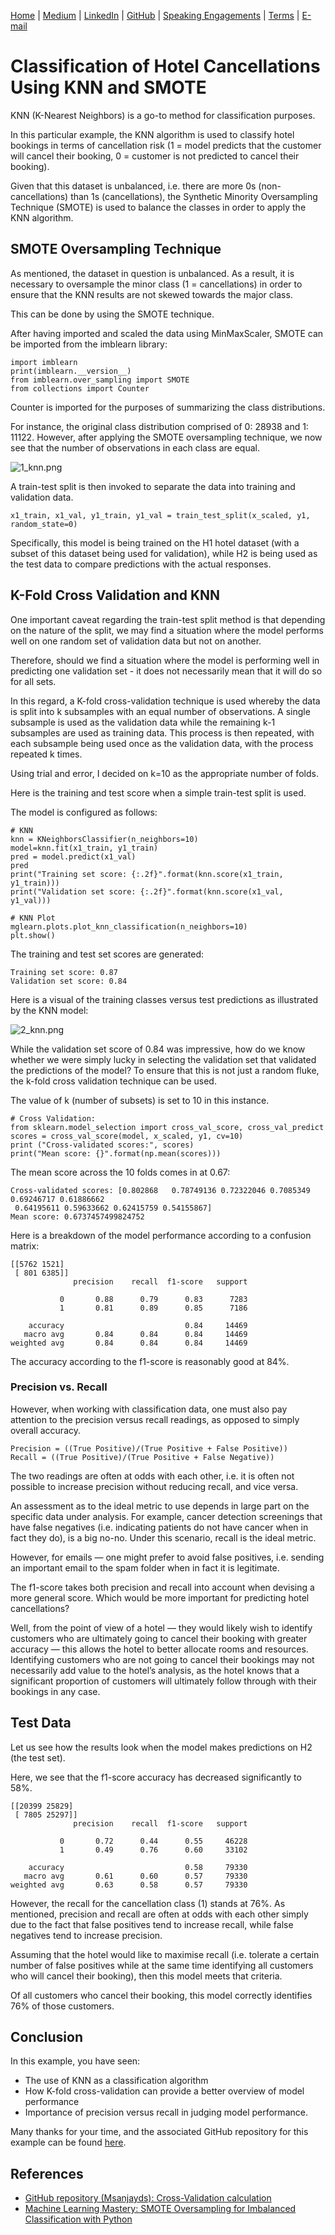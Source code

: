 [Home](https://mgcodesandstats.github.io/) |
[Medium](https://medium.com/@firstclassanalyticsmg) |
[LinkedIn](https://www.linkedin.com/in/michaeljgrogan/) |
[GitHub](https://github.com/mgcodesandstats) |
[Speaking Engagements](https://mgcodesandstats.github.io/speaking-engagements/) |
[Terms](https://mgcodesandstats.github.io/terms/) |
[E-mail](mailto:contact@michael-grogan.com)

# Classification of Hotel Cancellations Using KNN and SMOTE

KNN (K-Nearest Neighbors) is a go-to method for classification purposes.

In this particular example, the KNN algorithm is used to classify hotel bookings in terms of cancellation risk (1 = model predicts that the customer will cancel their booking, 0 = customer is not predicted to cancel their booking).

Given that this dataset is unbalanced, i.e. there are more 0s (non-cancellations) than 1s (cancellations), the Synthetic Minority Oversampling Technique (SMOTE) is used to balance the classes in order to apply the KNN algorithm.

## SMOTE Oversampling Technique

As mentioned, the dataset in question is unbalanced. As a result, it is necessary to oversample the minor class (1 = cancellations) in order to ensure that the KNN results are not skewed towards the major class.

This can be done by using the SMOTE technique.

After having imported and scaled the data using MinMaxScaler, SMOTE can be imported from the imblearn library:

```
import imblearn
print(imblearn.__version__)
from imblearn.over_sampling import SMOTE
from collections import Counter
```

Counter is imported for the purposes of summarizing the class distributions.

For instance, the original class distribution comprised of 0: 28938 and 1: 11122. However, after applying the SMOTE oversampling technique, we now see that the number of observations in each class are equal.

![1_knn.png](1_knn.png)

A train-test split is then invoked to separate the data into training and validation data.

```
x1_train, x1_val, y1_train, y1_val = train_test_split(x_scaled, y1, random_state=0)
```

Specifically, this model is being trained on the H1 hotel dataset (with a subset of this dataset being used for validation), while H2 is being used as the test data to compare predictions with the actual responses.

## K-Fold Cross Validation and KNN

One important caveat regarding the train-test split method is that depending on the nature of the split, we may find a situation where the model performs well on one random set of validation data but not on another.

Therefore, should we find a situation where the model is performing well in predicting one validation set - it does not necessarily mean that it will do so for all sets.

In this regard, a K-fold cross-validation technique is used whereby the data is split into k subsamples with an equal number of observations. A single subsample is used as the validation data while the remaining k-1 subsamples are used as training data. This process is then repeated, with each subsample being used once as the validation data, with the process repeated k times.

Using trial and error, I decided on k=10 as the appropriate number of folds.

Here is the training and test score when a simple train-test split is used.

The model is configured as follows:

```
# KNN
knn = KNeighborsClassifier(n_neighbors=10)
model=knn.fit(x1_train, y1_train)
pred = model.predict(x1_val)
pred
print("Training set score: {:.2f}".format(knn.score(x1_train, y1_train)))
print("Validation set score: {:.2f}".format(knn.score(x1_val, y1_val)))

# KNN Plot
mglearn.plots.plot_knn_classification(n_neighbors=10)
plt.show()
```

The training and test set scores are generated:

```
Training set score: 0.87
Validation set score: 0.84
```

Here is a visual of the training classes versus test predictions as illustrated by the KNN model:

![2_knn.png](2_knn.png)

While the validation set score of 0.84 was impressive, how do we know whether we were simply lucky in selecting the validation set that validated the predictions of the model? To ensure that this is not just a random fluke, the k-fold cross validation technique can be used.

The value of k (number of subsets) is set to 10 in this instance.

```
# Cross Validation: 
from sklearn.model_selection import cross_val_score, cross_val_predict
scores = cross_val_score(model, x_scaled, y1, cv=10)
print ("Cross-validated scores:", scores)
print("Mean score: {}".format(np.mean(scores)))
```

The mean score across the 10 folds comes in at 0.67:

```
Cross-validated scores: [0.802868   0.78749136 0.72322046 0.7085349  0.69246717 0.61886662
 0.64195611 0.59633662 0.62415759 0.54155867]
Mean score: 0.6737457499824752
```

Here is a breakdown of the model performance according to a confusion matrix:

```
[[5762 1521]
 [ 801 6385]]
              precision    recall  f1-score   support

           0       0.88      0.79      0.83      7283
           1       0.81      0.89      0.85      7186

    accuracy                           0.84     14469
   macro avg       0.84      0.84      0.84     14469
weighted avg       0.84      0.84      0.84     14469
```

The accuracy according to the f1-score is reasonably good at 84%.

### Precision vs. Recall

However, when working with classification data, one must also pay attention to the precision versus recall readings, as opposed to simply overall accuracy.

```
Precision = ((True Positive)/(True Positive + False Positive))
Recall = ((True Positive)/(True Positive + False Negative))
```

The two readings are often at odds with each other, i.e. it is often not possible to increase precision without reducing recall, and vice versa.

An assessment as to the ideal metric to use depends in large part on the specific data under analysis. For example, cancer detection screenings that have false negatives (i.e. indicating patients do not have cancer when in fact they do), is a big no-no. Under this scenario, recall is the ideal metric.

However, for emails — one might prefer to avoid false positives, i.e. sending an important email to the spam folder when in fact it is legitimate.

The f1-score takes both precision and recall into account when devising a more general score.
Which would be more important for predicting hotel cancellations?

Well, from the point of view of a hotel — they would likely wish to identify customers who are ultimately going to cancel their booking with greater accuracy — this allows the hotel to better allocate rooms and resources. Identifying customers who are not going to cancel their bookings may not necessarily add value to the hotel’s analysis, as the hotel knows that a significant proportion of customers will ultimately follow through with their bookings in any case.

## Test Data

Let us see how the results look when the model makes predictions on H2 (the test set).

Here, we see that the f1-score accuracy has decreased significantly to 58%.

```
[[20399 25829]
 [ 7805 25297]]
              precision    recall  f1-score   support

           0       0.72      0.44      0.55     46228
           1       0.49      0.76      0.60     33102

    accuracy                           0.58     79330
   macro avg       0.61      0.60      0.57     79330
weighted avg       0.63      0.58      0.57     79330
```

However, the recall for the cancellation class (1) stands at 76%. As mentioned, precision and recall are often at odds with each other simply due to the fact that false positives tend to increase recall, while false negatives tend to increase precision.

Assuming that the hotel would like to maximise recall (i.e. tolerate a certain number of false positives while at the same time identifying all customers who will cancel their booking), then this model meets that criteria.

Of all customers who cancel their booking, this model correctly identifies 76% of those customers.

## Conclusion

In this example, you have seen:

- The use of KNN as a classification algorithm
- How K-fold cross-validation can provide a better overview of model performance
- Importance of precision versus recall in judging model performance.

Many thanks for your time, and the associated GitHub repository for this example can be found [here](https://github.com/MGCodesandStats/hotel-modelling).

## References

- [GitHub repository (Msanjayds): Cross-Validation calculation](https://github.com/Msanjayds/Scikit-learn/blob/master/CrossValidation.ipynb)
- [Machine Learning Mastery: SMOTE Oversampling for Imbalanced Classification with Python](https://machinelearningmastery.com/smote-oversampling-for-imbalanced-classification/)
